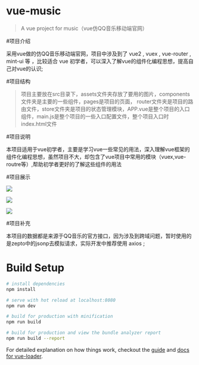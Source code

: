 # vue-music

> A vue project for music（vue仿QQ音乐移动端官网）

#项目介绍

采用vue做的仿QQ音乐移动端官网，项目中涉及到了 vue2 , vuex , vue-router , mint-ui 等 ，比较适合 vue 初学者，可以深入了解vue的组件化编程思想，提高自己对vue的认识;

#项目结构

>项目主要放在src目录下，assets文件夹存放了要用的图片，components文件夹是主要的一些组件，pages是项目的页面，
router文件夹是项目的路由文件，store文件夹是项目的状态管理模块，APP.vue是整个项目的入口组件，main.js是整个项目的一些入口配置文件，整个项目入口时index.html文件

#项目说明

本项目适用于vue初学者，主要是学习vue一些常见的用法，深入理解vue框架的组件化编程思想，虽然项目不大，却包含了vue项目中常用的模块（vuex,vue-routre等）,帮助初学者更好的了解这些组件的用法

#项目展示

![](http://upload-images.jianshu.io/upload_images/6633377-85cca85345688a05.png?imageMogr2/auto-orient/strip%7CimageView2/2/w/1240)

![](http://upload-images.jianshu.io/upload_images/6633377-bd35457dfdd690ab.png?imageMogr2/auto-orient/strip%7CimageView2/2/w/1240)

![](http://upload-images.jianshu.io/upload_images/6633377-45863c4e860fa984.png?imageMogr2/auto-orient/strip%7CimageView2/2/w/1240)


#项目补充

本项目的数据都是来源于QQ音乐的官方接口，因为涉及到跨域问题，暂时使用的是zepto中的jsonp去模拟请求，实际开发中推荐使用 axios ;

# Build Setup

``` bash
# install dependencies
npm install

# serve with hot reload at localhost:8080
npm run dev

# build for production with minification
npm run build

# build for production and view the bundle analyzer report
npm run build --report
```

For detailed explanation on how things work, checkout the [guide](http://vuejs-templates.github.io/webpack/) and [docs for vue-loader](http://vuejs.github.io/vue-loader).
